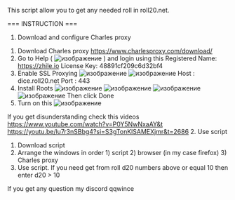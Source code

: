 This script allow you to get any needed roll in roll20.net.

=== INSTRUCTION ===
1. Download and configure Charles proxy
1) Download Charles proxy https://www.charlesproxy.com/download/
2) Go to Help ( ![изображение](https://github.com/qqwince/EasyRoll/assets/143921411/b832e73b-a09e-43ea-ac60-95600609131f) ) and login using this
Registered Name: 	https://zhile.io
License Key: 		48891cf209c6d32bf4
3) Enable SSL Proxying 
![изображение](https://github.com/qqwince/EasyRoll/assets/143921411/d0df9c46-3d90-44c4-83a1-5eed6b617046)
![изображение](https://github.com/qqwince/EasyRoll/assets/143921411/6b57d2cb-421a-4c65-8974-161f9c8a21d1)
Host : dice.roll20.net
Port : 443
4) Install Roots 
![изображение](https://github.com/qqwince/EasyRoll/assets/143921411/b79db80d-582a-4ac6-8b61-f1de8ba76af7)
![изображение](https://github.com/qqwince/EasyRoll/assets/143921411/4c360c72-85a3-4b4e-b240-b05651ff82c3)
![изображение](https://github.com/qqwince/EasyRoll/assets/143921411/c0a700fd-546b-4f20-99d4-2a036b39cc57)
![изображение](https://github.com/qqwince/EasyRoll/assets/143921411/c924896c-93f4-4a35-b7e2-19f9acb7be84)
Then click Done
5) Turn on this ![изображение](https://github.com/qqwince/EasyRoll/assets/143921411/a75f1fd1-8335-4881-97db-c1e3d9c72cc5)

If you get disunderstanding check this videos
https://www.youtube.com/watch?v=P0Y5NwNxaAY&t
https://youtu.be/lu7r3nSBbg4?si=S3gTonKlSAMEXjmr&t=2686
2. Use script
1) Download script
2) Arrange the windows in order 1) script 2) browser (in my case firefox) 3) Charles proxy
3) Use script. If you need get from roll d20 numbers above or equal 10 then enter
d20 > 10

If you get any question my discord qqwince
